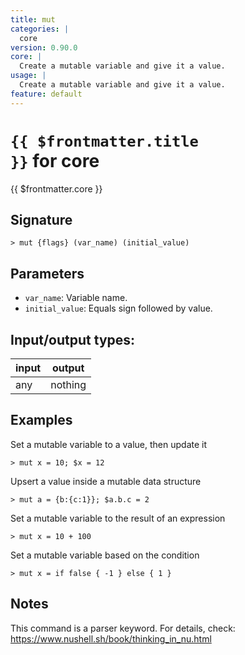 ```yaml
---
title: mut
categories: |
  core
version: 0.90.0
core: |
  Create a mutable variable and give it a value.
usage: |
  Create a mutable variable and give it a value.
feature: default
---
```


<!-- This file is automatically generated. Please edit the command in https://github.com/nushell/nushell instead. -->

# <code>{{ $frontmatter.title }}</code> for core

<div class='command-title'>{{ $frontmatter.core }}</div>

## Signature

`> mut {flags} (var_name) (initial_value)`

## Parameters

- `var_name`: Variable name.
- `initial_value`: Equals sign followed by value.

## Input/output types:

| input | output  |
| ----- | ------- |
| any   | nothing |

## Examples

Set a mutable variable to a value, then update it

```nushell
> mut x = 10; $x = 12

```

Upsert a value inside a mutable data structure

```nushell
> mut a = {b:{c:1}}; $a.b.c = 2

```

Set a mutable variable to the result of an expression

```nushell
> mut x = 10 + 100

```

Set a mutable variable based on the condition

```nushell
> mut x = if false { -1 } else { 1 }

```

## Notes

This command is a parser keyword. For details, check:
https://www.nushell.sh/book/thinking_in_nu.html
